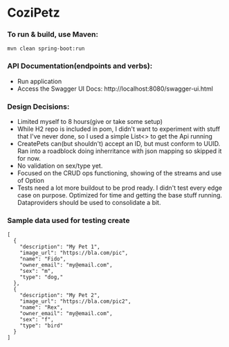 # CoziPetz

### To run & build, use Maven:
`mvn clean spring-boot:run`

### API Documentation(endpoints and verbs):
- Run application
- Access the Swagger UI Docs: http://localhost:8080/swagger-ui.html

### Design Decisions:
- Limited myself to 8 hours(give or take some setup)
- While H2 repo is included in pom, I didn't want to experiment with stuff that I've never done, so I used a simple List<> to get the Api running
- CreatePets can(but shouldn't) accept an ID, but must conform to UUID. Ran into a roadblock doing inherritance with json mapping so skipped it for now.
- No validation on sex/type yet.
- Focused on the CRUD ops functioning, showing of the streams and use of Option
- Tests need a lot more buildout to be prod ready. I didn't test every edge case on purpose. Optimized for time and getting the base stuff running. Dataproviders should be used to consolidate a bit.


### Sample data used for testing create
```
[
  {
    "description": "My Pet 1",
    "image_url": "https://bla.com/pic",
    "name": "Fido",
    "owner_email": "my@email.com",
    "sex": "m",
    "type": "dog,"
  },
  {
    "description": "My Pet 2",
    "image_url": "https://bla.com/pic2",
    "name": "Rex",
    "owner_email": "my@email.com",
    "sex": "f",
    "type": "bird"
  }
]
```